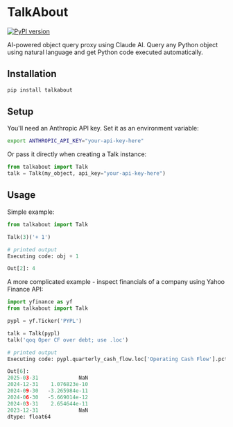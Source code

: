# TalkAbout

[![PyPI version](https://badge.fury.io/py/talkabout.svg)](https://badge.fury.io/py/talkabout)

AI-powered object query proxy using Claude AI. Query any Python object using natural language and get Python code executed automatically.

## Installation

```bash
pip install talkabout
```

## Setup

You'll need an Anthropic API key. Set it as an environment variable:

```bash
export ANTHROPIC_API_KEY="your-api-key-here"
```

Or pass it directly when creating a Talk instance:

```python
from talkabout import Talk
talk = Talk(my_object, api_key="your-api-key-here")
```

## Usage

Simple example:

```python
from talkabout import Talk

Talk(3)('+ 1')

# printed output
Executing code: obj + 1

Out[2]: 4
```

A more complicated example - inspect financials of a company using Yahoo Finance API:

```python
import yfinance as yf
from talkabout import Talk

pypl = yf.Ticker('PYPL')

talk = Talk(pypl)
talk('qoq Oper CF over debt; use .loc')

# printed output
Executing code: pypl.quarterly_cash_flow.loc['Operating Cash Flow'].pct_change() / pypl.quarterly_balancesheet.loc['Total Debt']

Out[6]:
2025-03-31             NaN
2024-12-31    1.076823e-10
2024-09-30   -3.265984e-11
2024-06-30   -5.669014e-12
2024-03-31    2.654644e-11
2023-12-31             NaN
dtype: float64
```

